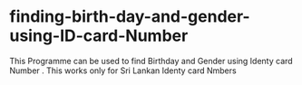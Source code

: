 # finding-birth-day-and-gender-using-ID-card-Number
This Programme can be used to find Birthday and Gender using Identy card Number . This works only for  Sri Lankan Identy card Nmbers
